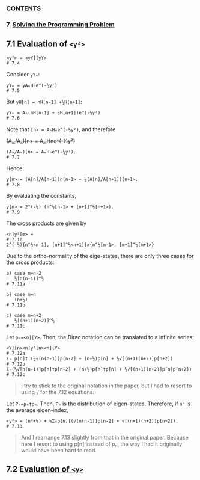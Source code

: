 ### [CONTENTS](CONTENTS.md)

### 7. [Solving the Programming Problem](SOLVING.md)

## 7.1 Evaluation of `<y²>`

    <y²> = <yY][yY>                                                         # 7.4

Consider `yYₙ`:

    yYₙ = yAₙHₙe^(-½y²)                                                     # 7.5

But `yH[n] = nH[n-1] +½H[n+1]`:

    yYₙ = Aₙ(nH[n-1] + ½H[n+1])e^(-½y²)                                     # 7.6

Note that `[n> = AₙHₙe^(-½y²)`, and therefore

~~(Aₘ/Aₙ)[n> = AₘHne^(-½y²)~~

    (Aₘ/Aₙ)[n> = AₘHₙe^(-½y²).                                              # 7.7

Hence,

    y[n> = (A[n]/A[n-1])n[n-1> + ½(A[n]/A[n+1])[n+1>.                       # 7.8

By evaluating the constants,

    y[n> = 2^(-½) (n^½[n-1> + [n+1]^½[n+1>).                                # 7.9

The cross products are given by

    <n]y²[m> =                                                              # 7.10
    2^(-½){n^½<n-1], [n+1]^½<n+1]}x{m^½[m-1>, [m+1]^½[m+1>}

Due to the ortho-normality of the eige-states,
there are only three cases for the cross products:

    a) case m=n-2
       ½[n(n-1)]^½                                                          # 7.11a

    b) case m=n
       (n+½)                                                                # 7.11b

    c) case m=n+2
       ½[(n+1)(n+2)]^½                                                      # 7.11c

Let `pₙ=<n][Y>`.
Then, the Dirac notation can be translated to a infinite series:

    <Y][n><n]y²[n><n][Y>                                                    # 7.12a
    Σₙ p[n]† (½√[n(n-1)]p[n-2] + (n+½)p[n] + ½√[(n+1)(n+2)]p[n+2])          # 7.12b
    Σₙ(½√[n(n-1)]p[n]†p[n-2] + (n+½)p[n]†p[n] + ½√[(n+1)(n+2)]p[n]p[n+2])   # 7.12c

> I try to stick to the original notation in the paper, but
> I had to resort to using `√` for the 7.12 equations.

Let `Pₙ=pₙ†pₙ`.
Then, `Pₙ` is the distribution of eigen-states.
Therefore, if `nᵒ` is the average eigen-index,

    <y²> = (nᵒ+½) + ½Σₙp[n]†(√[n(n-1)]p[n-2] + √[(n+1)(n+2)]p[n+2]).        # 7.13

> And I rearrange 7.13 slightly from that in the original paper.
> Because here I resort to using p[n] instead of pₙ,
> the way I had it originally would have been hard to read.

## 7.2 [Evaluation of `<y>`](Y.md)
